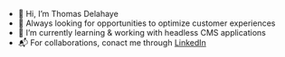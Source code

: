 - 👋 Hi, I’m Thomas Delahaye
- 👀 Always looking for opportunities to optimize customer experiences
- 🌱 I’m currently learning & working with headless CMS applications
- 📬 For collaborations, conact me through [LinkedIn](https://www.linkedin.com/in/thomdela/)
